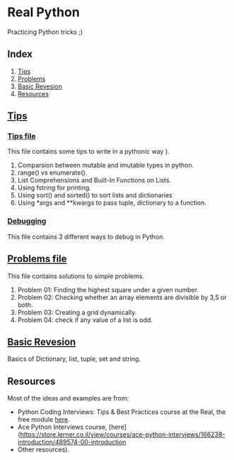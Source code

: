# Real Python
Practicing Python tricks ;)
## Index
1. [Tips](#tips_file)
2. [Problems](#problems-file)
3. [Basic Revesion](#basic-revesion)
4. [Resources](#resources)

## [Tips](https://github.com/Nemat-Allah-Aloush/Real-Python/tree/master/Tips)
### [Tips file](https://github.com/Nemat-Allah-Aloush/Real-Python/blob/master/Tips.ipynb)
This file contains some tips to write in a pythonic way ).
1. Comparsion between mutable and imutable types in python.
2. range() vs enumerate().
3. List Comprehensions and Built-In Functions on Lists.
4. Using fstring for printing.
5. Using sort() and sorted() to sort lists and dictionaries
6. Using \*args and \*\*kwargs to pass tuple, dictionary to a function.

### [Debugging](https://github.com/Nemat-Allah-Aloush/Real-Python/blob/master/Tips/Debugging.ipynb)
This file contains 3 different ways to debug in Python.

## [Problems file](https://github.com/Nemat-Allah-Aloush/Real-Python/blob/master/Problems.ipynb)
This file contains solutions to simple problems.
1. Problem 01: Finding the highest square under a given number.
2. Problem 02: Checking whether an array elements are divisible by 3,5 or both.
3. Problem 03: Creating a grid dynamically.
4. Problem 04: check if any value of a list is odd.

## [Basic Revesion](https://github.com/Nemat-Allah-Aloush/Real-Python/blob/master/Basic_Revesion.ipynb)
Basics of Dictionary, list, tuple, set and string.

## Resources
Most of the ideas and examples are from: 
- Python Coding Interviews: Tips & Best Practices course at the Real, the free module [here](https://realpython.com/courses/python-coding-interviews-tips-best-practices/).
- Ace Python Interviews course, [here](https://store.lerner.co.il/view/courses/ace-python-interviews/166238-introduction/489574-00-introduction
- Other resources).
